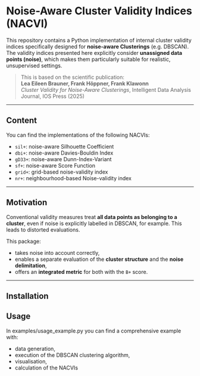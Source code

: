 # Noise-Aware Cluster Validity Indices (NACVI)

 This repository contains a Python implementation of internal cluster validity indices specifically designed for **noise-aware Clusterings** (e.g. DBSCAN). The validity indices presented here explicitly consider **unassigned data points (noise)**, which makes them particularly suitable for realistic, unsupervised settings.

> This is based on the scientific publication:  
> **Lea Eileen Brauner, Frank Höppner, Frank Klawonn**  
> *Cluster Validity for Noise-Aware Clusterings*, Intelligent Data Analysis Journal, IOS Press (2025)

---

## Content

You can find the implementations of the following NACVIs:

- `sil+`: noise-aware Silhouette Coefficient
- `dbi+`: noise-aware Davies-Bouldin Index
- `gD33+`: noise-aware Dunn-Index-Variant
- `sf+`: noise-aware Score Function
- `grid+`: grid-based noise-validity index
- `nr+`: neighbourhood-based Noise-validity index

---

## Motivation

Conventional validity measures treat **all data points as belonging to a cluster**, even if noise is explicitly labelled in DBSCAN, for example. This leads to distorted evaluations.

This package:
- takes noise into account correctly,
- enables a separate evaluation of the **cluster structure** and the **noise delimitation**,
- offers an **integrated metric** for both with the `B+` score.

---

## Installation



## Usage

In examples/usage_example.py you can find a comprehensive example with:
- data generation,
- execution of the DBSCAN clustering algorithm,
- visualisation,
- calculation of the NACVIs
